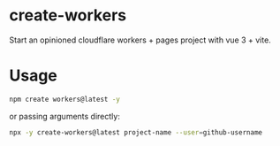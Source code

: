 # create-workers

Start an opinioned cloudflare workers + pages project with vue 3 + vite.

# Usage

```sh
npm create workers@latest -y
```

or passing arguments directly:

```sh
npx -y create-workers@latest project-name --user=github-username
```
